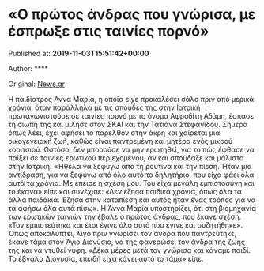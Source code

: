 
# «Ο πρώτος άνδρας που γνώρισα, με έσπρωξε στις ταινίες πορνό»

Published at: **2019-11-03T15:51:42+00:00**

Author: ****

Original: [News.gr](https://www.news.gr/ellada/article/2017735/o-protos-andras-pou-gnorisa-me-esproxe-stis-tenies-porno.html)

H παιδίατρος Άννα Μαρία, η οποία είχε προκαλέσει σάλο πριν από μερικά χρόνια, όταν παράλληλα με τις σπουδές της στην Ιατρική πρωταγωνιστούσε σε ταινίες πορνό με το όνομα Αφροδίτη Αδάμη, έσπασε τη σιωπή της και μίλησε στον ΣΚΑΙ και την Τατιάνα Στεφανίδου.
Σήμερα όπως λέει, έχει αφήσει το παρελθόν στην άκρη και χαίρεται μια οικογενειακή ζωή, καθώς είναι παντρεμένη και μητέρα ενός μικρού κοριτσιού. Ωστόσο, δεν μπορούσε να μην ερωτηθεί, για το πώς έφθασε να παίξει σε ταινίες ερωτικού περιεχομένου, αν και σπούδαζε και μάλιστα στην Ιατρική.
«Ήθελα να ξεφύγω από τη ρουτίνα και την πίεση. Ήταν μια αντίδραση, για να ξεφύγω από όλο αυτό το δηλητήριο, που είχα φάει όλα αυτά τα χρόνια. Με έπεισε η σχέση μου. Του είχα μεγάλη εμπιστοσύνη και το έκανα» είπε και συνέχισε: «Δεν έζησα παιδικά χρόνια, όπως όλα τα άλλα παιδάκια. Έζησα στην καταπίεση και αυτός ήταν ένας τρόπος για να τα αφήσω όλα αυτά πίσω».
Η Άννα Μαρία υποστηρίζει, ότι στη βιομηχανία των ερωτικών ταινιών την έβαλε ο πρώτος άνδρας, που έκανε σχέση. «Τον εμπιστεύτηκα και έτσι έγινε όλο αυτό που έγινε και συζητήθηκε». Όπως αποκαλύπτει, λίγο πριν γνωρίσει τον άνδρα που παντρεύτηκε, έκανε τάμα στον Άγιο Διονύσιο, να της φανερώσει τον άνδρα της ζωής της και να ντυθεί νύφη. «Δέκα μέρες μετά τον γνώρισα και κάναμε παιδί. Το έβγαλα Διονυσία, επειδή είχα κάνει αυτό το τάμα» είπε.
